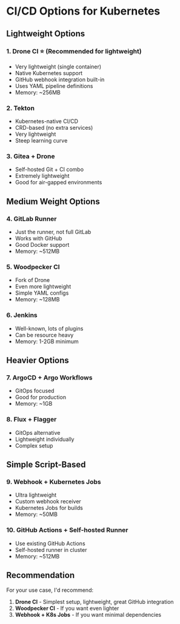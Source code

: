 # CI/CD Options for Kubernetes

## Lightweight Options

### 1. **Drone CI** ⭐ (Recommended for lightweight)
- Very lightweight (single container)
- Native Kubernetes support
- GitHub webhook integration built-in
- Uses YAML pipeline definitions
- Memory: ~256MB

### 2. **Tekton**
- Kubernetes-native CI/CD
- CRD-based (no extra services)
- Very lightweight
- Steep learning curve

### 3. **Gitea + Drone**
- Self-hosted Git + CI combo
- Extremely lightweight
- Good for air-gapped environments

## Medium Weight Options

### 4. **GitLab Runner**
- Just the runner, not full GitLab
- Works with GitHub
- Good Docker support
- Memory: ~512MB

### 5. **Woodpecker CI**
- Fork of Drone
- Even more lightweight
- Simple YAML configs
- Memory: ~128MB

### 6. **Jenkins** 
- Well-known, lots of plugins
- Can be resource heavy
- Memory: 1-2GB minimum

## Heavier Options

### 7. **ArgoCD + Argo Workflows**
- GitOps focused
- Good for production
- Memory: ~1GB

### 8. **Flux + Flagger**
- GitOps alternative
- Lightweight individually
- Complex setup

## Simple Script-Based

### 9. **Webhook + Kubernetes Jobs**
- Ultra lightweight
- Custom webhook receiver
- Kubernetes Jobs for builds
- Memory: ~50MB

### 10. **GitHub Actions + Self-hosted Runner**
- Use existing GitHub Actions
- Self-hosted runner in cluster
- Memory: ~512MB

## Recommendation

For your use case, I'd recommend:
1. **Drone CI** - Simplest setup, lightweight, great GitHub integration
2. **Woodpecker CI** - If you want even lighter
3. **Webhook + K8s Jobs** - If you want minimal dependencies